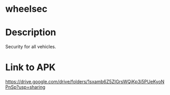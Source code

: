 # wheelsec

# Description

Security for all vehicles.


# Link to APK

https://drive.google.com/drive/folders/1sxamb6Z5ZIGrsWQjKp3i5PUeKyoNPnSp?usp=sharing
